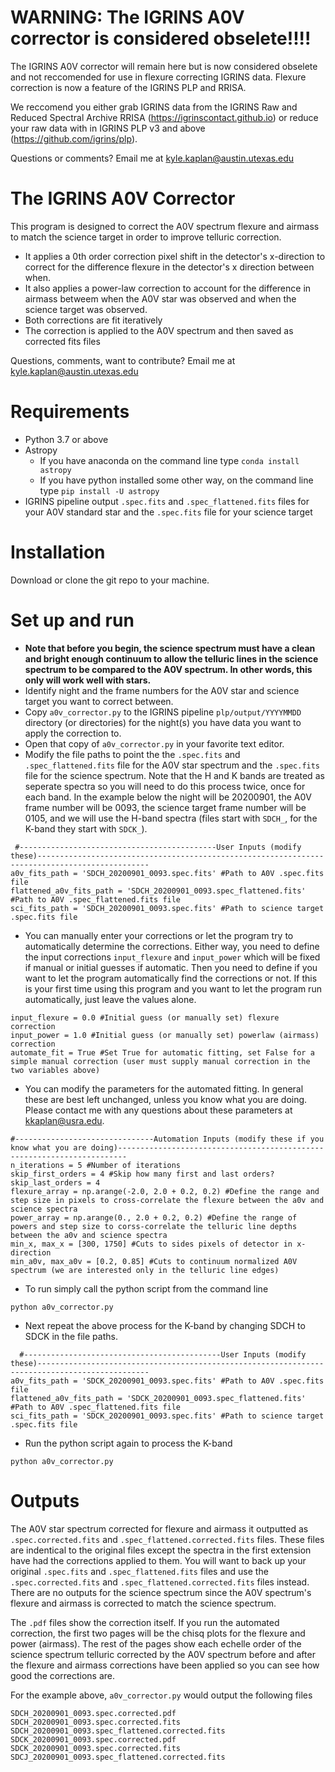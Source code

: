 # WARNING: The IGRINS A0V corrector is considered obselete!!!!

The IGRINS A0V corrector will remain here but is now considered obselete and not reccomended for use in flexure correcting IGRINS data.  Flexure correction is now a feature of the IGRINS PLP and RRISA.

We reccomend you either grab IGRINS data from the IGRINS Raw and Reduced Spectral Archive RRISA (https://igrinscontact.github.io) or reduce your raw data with in IGRINS PLP v3 and above (https://github.com/igrins/plp).


Questions or comments?
Email me at kyle.kaplan@austin.utexas.edu


# The IGRINS A0V Corrector
This program is designed to correct the A0V spectrum flexure and airmass to match the science target in order to improve telluric correction.
- It applies a 0th order correction pixel shift in the detector's x-direction to correct for the difference flexure in the detector's x direction between when.
- It also applies a power-law correction to account for the difference in airmass betweem when the A0V star was observed and when the science target was observed. 
- Both corrections are fit iteratively
- The correction is applied to the A0V spectrum and then saved as corrected fits files

Questions, comments, want to contribute?
Email me at kyle.kaplan@austin.utexas.edu

# Requirements
- Python 3.7 or above
- Astropy
  -  If you have anaconda on the command line type `conda install astropy`
  -  If you have python installed some other way, on the command line type `pip install -U astropy`
- IGRINS pipeline output `.spec.fits` and `.spec_flattened.fits` files for your A0V standard star and the `.spec.fits` file for your science target

# Installation
Download or clone the git repo to your machine.  

# Set up and run
- **Note that before you begin, the science spectrum must have a clean and bright enough continuum to allow the telluric lines in the science spectrum to be compared to the A0V spectrum.  In other words, this only will work well with stars.**
- Identify night and the frame numbers for the A0V star and science target you want to correct between.  
- Copy `a0v_corrector.py` to the IGRINS pipeline `plp/output/YYYYMMDD` directory (or directories) for the night(s) you have data you want to apply the correction to.
- Open that copy of `a0v_corrector.py` in your favorite text editor.
- Modify the file paths to point the the `.spec.fits` and `.spec_flattened.fits` file for the A0V star spectrum and the `.spec.fits` file for the science spectrum. Note that the H and K bands are treated as seperate spectra so you will need to do this process twice, once for each band. In the example below the night will be 20200901, the A0V frame number will be 0093, the science target frame number will be 0105, and we will use the H-band spectra (files start with `SDCH_`, for the K-band they start with `SDCK_`).
 ```
  #--------------------------------------------User Inputs (modify these)-----------------------------------------------------------------------------------------------
a0v_fits_path = 'SDCH_20200901_0093.spec.fits' #Path to A0V .spec.fits file
flattened_a0v_fits_path = 'SDCH_20200901_0093.spec_flattened.fits' #Path to A0V .spec_flattened.fits file
sci_fits_path = 'SDCH_20200901_0093.spec.fits' #Path to science target .spec.fits file
  ```
  - You can manually enter your corrections or let the program try to automatically determine the corrections.  Either way, you need to define the input corrections  `input_flexure` and `input_power` which will be fixed if manual or initial guesses if automatic.  Then you need to define if you want to let the program automatically find the corrections or not.  If this is your first time using this program and you want to let the program run automatically, just leave the values alone.
```
input_flexure = 0.0 #Initial guess (or manually set) flexure correction
input_power = 1.0 #Initial guess (or manually set) powerlaw (airmass) correction 
automate_fit = True #Set True for automatic fitting, set False for a simple manual correction (user must supply manual correction in the two variables above)
```
- You can modify the parameters for the automated fitting.  In general these are best left unchanged, unless you know what you are doing.  Please contact me with any questions about these parameters at kkaplan@usra.edu.
```
#-------------------------------Automation Inputs (modify these if you know what you are doing)------------------------------------------------------------------------
n_iterations = 5 #Number of iterations
skip_first_orders = 4 #Skip how many first and last orders?
skip_last_orders = 4
flexure_array = np.arange(-2.0, 2.0 + 0.2, 0.2) #Define the range and step size in pixels to cross-correlate the flexure between the a0v and science spectra
power_array = np.arange(0., 2.0 + 0.2, 0.2) #Define the range of powers and step size to corss-correlate the telluric line depths between the a0v and science spectra
min_x, max_x = [300, 1750] #Cuts to sides pixels of detector in x-direction
min_a0v, max_a0v = [0.2, 0.85] #Cuts to continuum normalized A0V spectrum (we are interested only in the telluric line edges)
```
- To run simply call the python script from the command line
```
python a0v_corrector.py
```
- Next repeat the above process for the K-band by changing SDCH to SDCK in the file paths.
```
  #--------------------------------------------User Inputs (modify these)-----------------------------------------------------------------------------------------------
a0v_fits_path = 'SDCK_20200901_0093.spec.fits' #Path to A0V .spec.fits file
flattened_a0v_fits_path = 'SDCK_20200901_0093.spec_flattened.fits' #Path to A0V .spec_flattened.fits file
sci_fits_path = 'SDCK_20200901_0093.spec.fits' #Path to science target .spec.fits file
```
- Run the python script again to process the K-band
```
python a0v_corrector.py
```
# Outputs

The A0V star spectrum corrected for flexure and airmass it outputted as `.spec.corrected.fits` and `.spec_flattened.corrected.fits` files.  These files are indentical to the original files except the spectra in the first extension have had the corrections applied to them.  You will want to back up your original `.spec.fits` and `.spec_flattened.fits` files and use the `.spec.corrected.fits` and `.spec_flattened.corrected.fits` files instead.  There are no outputs for the science spectrum since the A0V spectrum's flexure and airmass is corrected to match the science spectrum.

The `.pdf` files show the correction itself.  If you run the automated correction, the first two pages will be the chisq plots for the flexure and power (airmass).  The rest of the pages show each echelle order of the science spectrum telluric corrected by the A0V spectrum before and after the flexure and airmass corrections have been applied so you can see how good the corrections are.

For the example above,  `a0v_corrector.py` would output the following files
```
SDCH_20200901_0093.spec.corrected.pdf
SDCH_20200901_0093.spec.corrected.fits
SDCH_20200901_0093.spec_flattened.corrected.fits
SDCK_20200901_0093.spec.corrected.pdf
SDCK_20200901_0093.spec.corrected.fits
SDCJ_20200901_0093.spec_flattened.corrected.fits
```
